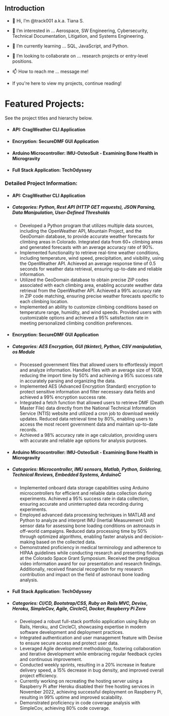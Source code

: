 ## Introduction
- 👋 Hi, I’m @track001 a.k.a. Tiana S.
- 👀 I’m interested in ... Aerospace, SW Engineering, Cybersecurity, Technical Documentation, Litigation, and Systems Engineering.
- 🌱 I’m currently learning ... SQL, JavaScript, and Python.
- 💞️ I’m looking to collaborate on ... research projects or entry-level positions.
- 📫 How to reach me ... message me!

- If you're here to view my projects, continue reading!

# Featured Projects:
See the project titles and hierarchy below.
- #### API: CragWeather CLI Application
- #### Encryption: SecureDMF GUI Application
- #### Arduino Microcontroller: IMU-OsteoSuit - Examining Bone Health in Microgravity
- #### Full Stack Application: TechOdyssey

### Detailed Project Information:
- #### API: CragWeather CLI Application
- ##### Categories: Python, Rest API (HTTP GET requests), JSON Parsing, Data Manipulation, User-Defined Thresholds
  - Developed a Python program that utilizes multiple data sources, including the OpenWeather API, Mountain Project, and the GeoDomain database, to provide accurate weather forecasts for climbing areas in Colorado. Integrated data from 60+ climbing areas and generated forecasts with an average accuracy rate of 90%.
  - Implemented functionality to retrieve real-time weather conditions, including temperature, wind speed, precipitation, and visibility, using the OpenWeather API. Achieved an average response time of 0.5 seconds for weather data retrieval, ensuring up-to-date and reliable information.
  - Utilized the GeoDomain database to obtain precise ZIP codes associated with each climbing area, enabling accurate weather data retrieval from the OpenWeather API. Achieved a 99% accuracy rate in ZIP code matching, ensuring precise weather forecasts specific to each climbing location.
  - Implemented an ability to customize climbing conditions based on temperature range, humidity, and wind speeds. Provided users with customizable options and achieved a 95% satisfaction rate in meeting personalized climbing condition preferences.
  
- #### Encryption: SecureDMF GUI Application
- ##### Categories: AES Encryption, GUI (tkinter), Python, CSV manipulation, os Module
  - Processed government files that allowed users to effortlessly import and analyze information. Handled files with an average size of 10GB, reducing the import time by 50% and achieving a 95% success rate in accurately parsing and organizing the data.
  - Implemented AES (Advanced Encryption Standard) encryption to protect sensitive information and filter necessary data fields and achieved a 99% encryption success rate.
  - Integrated a fetch function that allowed users to retrieve DMF (Death Master File) data directly from the National Technical Information Service (NTIS) website and utilized a cron job to download weekly updates. Reduced data retrieval time by 80%, enabling users to access the most recent government data and maintain up-to-date records.
  - Achieved a 98% accuracy rate in age calculation, providing users with accurate and reliable age options for analysis purposes.
  
- #### Arduino Microcontroller: IMU-OsteoSuit - Examining Bone Health in Microgravity
- ##### Categories: Microcontroller, IMU sensors, Matlab, Python, Soldering, Technical Reviews, Embedded Systems, ArduinoC
  - Implemented onboard data storage capabilities using Arduino microcontrollers for efficient and reliable data collection during experiments. Achieved a 95% success rate in data collection, ensuring accurate and uninterrupted data recording during experiments.
  - Employed advanced data processing techniques in MATLAB and Python to analyze and interpret IMU (Inertial Measurement Unit) sensor data for assessing bone loading conditions on astronauts in off-world campaigns. Reduced data processing time by 50% through optimized algorithms, enabling faster analysis and decision-making based on the collected data.
  - Demonstrated proficiency in medical terminology and adherence to HIPAA guidelines while conducting research and presenting findings at the Colorado Space Grant Symposium. Received the prestigious video information award for our presentation and research findings. Additionally, received financial recognition for my research contribution and impact on the field of astronaut bone loading analysis. 

- #### Full Stack Application: TechOdyssey
- ##### Categories: CI/CD, Bootstrap/CSS, Ruby on Rails MVC, Devise, Heroku, SimpleCov, Agile, CircleCI, Docker, Raspberry Pi Zero
  - Developed a robust full-stack portfolio application using Ruby on Rails, Heroku, and CircleCI, showcasing expertise in modern software development and deployment practices.
  - Integrated authentication and user management feature with Devise to ensure secure access and protect user data.
  - Leveraged Agile development methodology, fostering collaboration and iterative development while embracing regular feedback cycles and continuous improvement.
  - Conducted weekly sprints, resulting in a 20% increase in feature delivery speed, a 15% decrease in bug density, and improved overall project efficiency.
  - Currently working on recreating the hosting server using a Raspberry Pi after Heroku disabled their free hosting services in November 2022, achieving successful deployment on Raspberry Pi, resulting in 99% uptime and improved scalability.
  - Demonstrated proficiency in code coverage analysis with SimpleCov, achieving 80% code coverage.

<!---
track001/track001 is a ✨ special ✨ repository because its `README.md` (this file) appears on your GitHub profile.
You can click the Preview link to take a look at your changes.
--->
